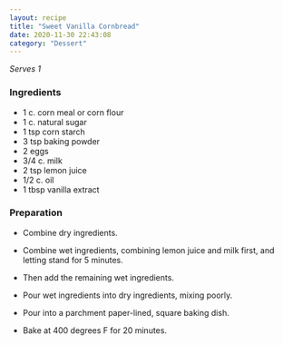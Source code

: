 ```yaml
---
layout: recipe
title: "Sweet Vanilla Cornbread"
date: 2020-11-30 22:43:08
category: "Dessert"
---
```


*Serves 1*

### Ingredients

- 1 c. corn meal or corn flour
- 1 c. natural sugar
- 1 tsp corn starch
- 3 tsp baking powder
- 2 eggs
- 3/4 c. milk
- 2 tsp lemon juice
- 1/2 c. oil
- 1 tbsp vanilla extract

### Preparation

- Combine dry ingredients.

- Combine wet ingredients, combining lemon juice and milk first, and letting stand for 5 minutes. 
- Then add the remaining wet ingredients.
- Pour wet ingredients into dry ingredients, mixing poorly.
- Pour into a parchment paper-lined, square baking dish.
- Bake at 400 degrees F for 20 minutes.
